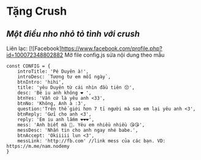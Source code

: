 # Tặng Crush
## _Một điều nho nhỏ tỏ tình với crush_

Liên lạc: 
[![Facebook]https://www.facebook.com/profile.php?id=100072348802882
Mở file config.js sửa nội dung theo mẫu
```
const CONFIG = {
    introTitle: 'Pé Duyên à!',
    introDesc: `Tương tư em mỗi ngày`,
    btnIntro: 'hihi',
    title: 'yêu Duyên từ cái nhìn đầu tiên 😙',
    desc: 'Bé iu anh không ❤ ',
    btnYes: 'Vẫn cứ là yêu anh <33',
    btnNo: 'Không, Anh à :3',
    question:'Trên thế giới hơn 7 tỉ người mà sao em lại yêu anh <3',
    btnReply: 'Gửi cho anh <3',
    reply: 'Em iu anh lắmm ❤❤❤',
    mess: 'Anh biết mà 🥰. Yêu em nhiều nhiều 😘😘',
    messDesc: 'Nhắn tin cho anh ngay nhé babe.',
    btnAccept: 'Okiiiii lun <3',
    messLink: 'http://fb.com' //link mess của các bạn. VD: https://m.me/nam.nodemy
}
```

